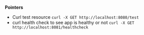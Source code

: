 **Pointers**
* Curl test resource
    `curl -X GET http://localhost:8080/test`
* curl health check to see app is healthy or not
    `curl -X GET http://localhost:8081/healthcheck`
 